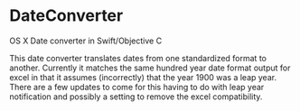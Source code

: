 # DateConverter
OS X Date converter in Swift/Objective C

This date converter translates dates from one standardized format to another.
Currently it matches the same hundred year date format output for excel in that it assumes (incorrectly) that
the year 1900 was a leap year. There are a few updates to come for this having to do with leap year notification
and possibly a setting to remove the excel compatibility.
